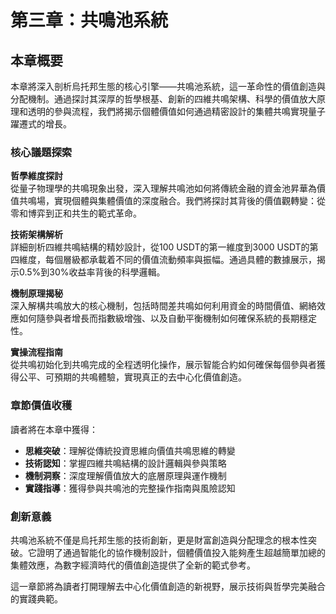 # 第三章：共鳴池系統

## 本章概要

本章將深入剖析烏托邦生態的核心引擎——共鳴池系統，這一革命性的價值創造與分配機制。通過探討其深厚的哲學根基、創新的四維共鳴架構、科學的價值放大原理和透明的參與流程，我們將揭示個體價值如何通過精密設計的集體共鳴實現量子躍遷式的增長。

### 核心議題探索

**哲學維度探討**  
從量子物理學的共鳴現象出發，深入理解共鳴池如何將傳統金融的資金池昇華為價值共鳴場，實現個體與集體價值的深度融合。我們將探討其背後的價值觀轉變：從零和博弈到正和共生的範式革命。

**技術架構解析**  
詳細剖析四維共鳴結構的精妙設計，從100 USDT的第一維度到3000 USDT的第四維度，每個層級都承載着不同的價值流動頻率與振幅。通過具體的數據展示，揭示0.5%到30%收益率背後的科學邏輯。

**機制原理揭秘**  
深入解構共鳴放大的核心機制，包括時間差共鳴如何利用資金的時間價值、網絡效應如何隨參與者增長而指數級增強、以及自動平衡機制如何確保系統的長期穩定性。

**實操流程指南**  
從共鳴初始化到共鳴完成的全程透明化操作，展示智能合約如何確保每個參與者獲得公平、可預期的共鳴體驗，實現真正的去中心化價值創造。

### 章節價值收穫

讀者將在本章中獲得：

* **思維突破**：理解從傳統投資思維向價值共鳴思維的轉變
* **技術認知**：掌握四維共鳴結構的設計邏輯與參與策略
* **機制洞察**：深度理解價值放大的底層原理與運作機制
* **實踐指導**：獲得參與共鳴池的完整操作指南與風險認知

### 創新意義

共鳴池系統不僅是烏托邦生態的技術創新，更是財富創造與分配理念的根本性突破。它證明了通過智能化的協作機制設計，個體價值投入能夠產生超越簡單加總的集體效應，為數字經濟時代的價值創造提供了全新的範式參考。

這一章節將為讀者打開理解去中心化價值創造的新視野，展示技術與哲學完美融合的實踐典範。